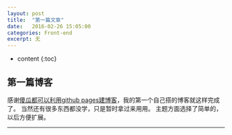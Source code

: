 ```yaml
---
layout: post
title:  "第一篇文章"
date:   2016-02-26 15:05:00
categories: Front-end 
excerpt: 无
---
```


* content
{:toc}

## 第一篇博客

感谢[傻瓜都可以利用github pages建博客](http://cyzus.github.io/2015/06/21/github-build-blog/)，我的第一个自己搭的博客就这样完成了。
当然还有很多东西都没学，只是暂时拿过来用用。
主题方面选择了简单的，以后方便扩展。

---